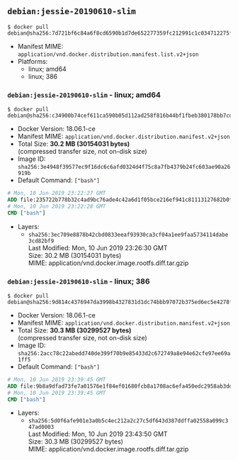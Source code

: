 ## `debian:jessie-20190610-slim`

```console
$ docker pull debian@sha256:7d721bf6c84a6f8cd6590b1d7de652277359fc212991c1c034712275f65faefe
```

-	Manifest MIME: `application/vnd.docker.distribution.manifest.list.v2+json`
-	Platforms:
	-	linux; amd64
	-	linux; 386

### `debian:jessie-20190610-slim` - linux; amd64

```console
$ docker pull debian@sha256:c34900b74cef611ca590b05d112ad258f816b44bf1fbeb380178bb7cddd4ed8b
```

-	Docker Version: 18.06.1-ce
-	Manifest MIME: `application/vnd.docker.distribution.manifest.v2+json`
-	Total Size: **30.2 MB (30154031 bytes)**  
	(compressed transfer size, not on-disk size)
-	Image ID: `sha256:3e4948f39577ec9f16dc6c6afd0324d4f75c8a7fb4379b24fc603ae90a26919b`
-	Default Command: `["bash"]`

```dockerfile
# Mon, 10 Jun 2019 23:22:27 GMT
ADD file:235722b778b32c4ad9bc76ade4c42a6d1f05bce216ef941c81113127682b0f8f in / 
# Mon, 10 Jun 2019 23:22:28 GMT
CMD ["bash"]
```

-	Layers:
	-	`sha256:3ec709e8878b42cbd0833eeaf93930ca3cf04a1ee9faa5734114dabe3cd82bf9`  
		Last Modified: Mon, 10 Jun 2019 23:26:30 GMT  
		Size: 30.2 MB (30154031 bytes)  
		MIME: application/vnd.docker.image.rootfs.diff.tar.gzip

### `debian:jessie-20190610-slim` - linux; 386

```console
$ docker pull debian@sha256:9d814c4376947da3998b4327831d1dc74bbb97072b375ed6ec5e4278fc46479a
```

-	Docker Version: 18.06.1-ce
-	Manifest MIME: `application/vnd.docker.distribution.manifest.v2+json`
-	Total Size: **30.3 MB (30299527 bytes)**  
	(compressed transfer size, not on-disk size)
-	Image ID: `sha256:2acc78c22abedd740de399f70b9e85433d2c672749a8e94e62cfe97ee69a1ff5`
-	Default Command: `["bash"]`

```dockerfile
# Mon, 10 Jun 2019 23:39:45 GMT
ADD file:9b8a9dfad73fe7a01576e1f84ef01680fcb8a1708ac6efa450edc2958ab3ddb8 in / 
# Mon, 10 Jun 2019 23:39:45 GMT
CMD ["bash"]
```

-	Layers:
	-	`sha256:5d0f6afe901e3a0b5c4ec212a2c27c5df643d387ddffa02558a099c347ad0003`  
		Last Modified: Mon, 10 Jun 2019 23:43:50 GMT  
		Size: 30.3 MB (30299527 bytes)  
		MIME: application/vnd.docker.image.rootfs.diff.tar.gzip
